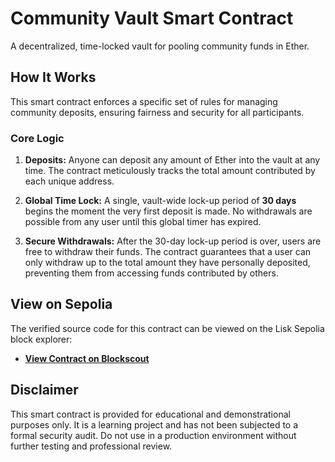 # Community Vault Smart Contract

A decentralized, time-locked vault for pooling community funds in Ether.

## How It Works

This smart contract enforces a specific set of rules for managing community deposits, ensuring fairness and security for all participants.

### Core Logic

1.  **Deposits:** Anyone can deposit any amount of Ether into the vault at any time. The contract meticulously tracks the total amount contributed by each unique address.

2.  **Global Time Lock:** A single, vault-wide lock-up period of **30 days** begins the moment the very first deposit is made. No withdrawals are possible from any user until this global timer has expired.

3.  **Secure Withdrawals:** After the 30-day lock-up period is over, users are free to withdraw their funds. The contract guarantees that a user can only withdraw up to the total amount they have personally deposited, preventing them from accessing funds contributed by others.

## View on Sepolia

The verified source code for this contract can be viewed on the Lisk Sepolia block explorer:

- **[View Contract on Blockscout](https://sepolia-blockscout.lisk.com/address/0x9a4A51eA1be8c298E84B687747eDC07ba0a1a47A#code)**

## Disclaimer

This smart contract is provided for educational and demonstrational purposes only. It is a learning project and has not been subjected to a formal security audit. Do not use in a production environment without further testing and professional review.